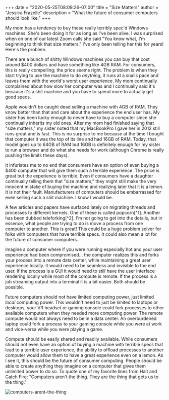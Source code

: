 +++
date = "2020-05-25T08:09:26-07:00" 
title = "Size Matters" 
author = "Jessica Frazelle" 
description = "What the future of consumer computers should look like." 
+++

My mom has a tendency to buy these really terribly spec'd Windows machines.
She's been doing it for as long as I've been alive. I was surprised when on one
of our latest Zoom calls she said "You know what, I'm beginning to think that
size matters." I've only been telling her this for years! Here's the problem.

There are a bunch of shitty Windows machines you can buy that cost around $400
dollars and have something like 4GB RAM. For consumers, this is really
compelling; the price seems right. The problem is when they start trying to use
the machine to do _anything_, it runs at a snails pace and leaves them with the
world's worst user experience. My mom continually complained about how slow her
computer was and I continually said it's because it's a shit machine and you
have to spend more to actually get good specs.

Apple wouldn't be caught dead selling a machine with 4GB of RAM. They know
better than that and care about the experience the end user has. My sister has
been lucky enough to never have to buy a computer since she continually inherits
my old ones. After my mom had finished saying that "size matters," my sister
noted that my MacBookPro I gave her in 2012 still runs great and is fast. This
is no surprise to me because at the time I bought that computer it was the top
of its line and had 16GB of RAM. Today, that model goes up to 64GB of RAM but
16GB is definitely enough for my sister to run a browser and do what she needs
for work (although Chrome is really pushing the limits these days).

It infuriates me to no end that consumers have an option of even buying a $400
computer that will give them such a terrible experience. The price is great but
the experience is terrible. Even if consumers have a daughter continually
telling them that "size matters," they might still make the very innocent
mistake of buying the machine and realizing later that it is a lemon. It is not
their fault. Manufacturers of computers should be embarrassed for even selling
such a shit machine. I know I would be.

A few articles and papers have surfaced lately on migrating threads and processes
to different kernels. One of these is called popcorn[^1]. Another has been
dubbed teleforking[^2]. I'm not going to get into the details, but in essence, 
what people are trying to do is move
a process from one computer to another. This is great! This could be a huge
problem solver for folks with computers that have terrible specs. It could
also mean a lot for the future of consumer computers.

Imagine a computer where if you were running especially hot and your user
experience had been compromised... the computer realizes this and forks your 
process into a remote data center, 
while maintaining a great user experience locally. It would need to be seamless and
invisible to the end user. If the process is a GUI it would need to still have
the user interface rendering locally while most of the compute is remote. If the
process is a job streaming output into a terminal it is a bit easier. Both
should be possible.

Future computers should not have limited computing power, just limited _local_
computing power. This wouldn't need to just be limited to laptops or desktops,
your VR headset or gaming console could fork processes to other available
computers when they needed more computing power. The remote compute would not
always need to be in a data center. An overburdened laptop could fork a process
to your gaming console while you were at work and vice-versa while you were
playing a game.

Compute should be easily shared and readily available. While consumers should
not even have an option of buying a machine with terrible specs that lead to
a terrible user experience, the ability to offload processes to another computer
would allow them to have a great experience even on a lemon. As I see it, this
should be the future of consumer computing. People should be able to create
anything they imagine on a computer that gives them unlimited power to do so. To
quote one of my favorite lines from Halt and Catch Fire: "Computers aren't the
thing. They are the thing that gets us to the thing."

![computers-arent-the-thing](/img/computers-arent-the-thing.gif)

[1]: https://www.ssrg.ece.vt.edu/theses/MS_Katz.pdf
[2]: https://thume.ca/2020/04/18/telefork-forking-a-process-onto-a-different-computer/

